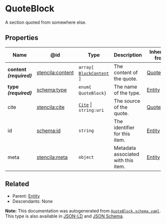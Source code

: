 # QuoteBlock

A section quoted from somewhere else. 

## Properties

| Name                     | @id                                                         | Type                                             | Description                         | Inherited from                |
| ------------------------ | ----------------------------------------------------------- | ------------------------------------------------ | ----------------------------------- | ----------------------------- |
| **content _(required)_** | [stencila:content](https://schema.stenci.la/content.jsonld) | `array[`​[`BlockContent`](./BlockContent.md)​`]` | The content of the quote.           | [QuoteBlock](./QuoteBlock.md) |
| **type _(required)_**    | [schema:type](https://schema.org/type)                      | `enum{`​`QuoteBlock`​`}`                         | The name of the type.               | [Entity](./Entity.md)         |
| cite                     | [stencila:cite](https://schema.stenci.la/cite.jsonld)       | [`Cite`](./Cite.md) \| `string:uri`              | The source of the quote.            | [QuoteBlock](./QuoteBlock.md) |
| id                       | [schema:id](https://schema.org/id)                          | `string`                                         | The identifier for this item.       | [Entity](./Entity.md)         |
| meta                     | [stencila:meta](https://schema.stenci.la/meta.jsonld)       | `object`                                         | Metadata associated with this item. | [Entity](./Entity.md)         |

## Related

-   Parent: [Entity](./Entity.md)
-   Descendants: None

**Note:** This documentation was autogenerated from [`QuoteBlock.schema.yaml`](https://github.com/stencila/schema/blob/master/schema/QuoteBlock.schema.yaml). This type is also available in [JSON-LD](https://schema.stenci.la/QuoteBlock.jsonld) and [JSON Schema](https://schema.stenci.la/QuoteBlock.schema.json).
